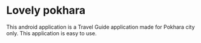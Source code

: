 # Lovely pokhara

This android application is a Travel Guide application made for Pokhara city only. This application is easy to use.
